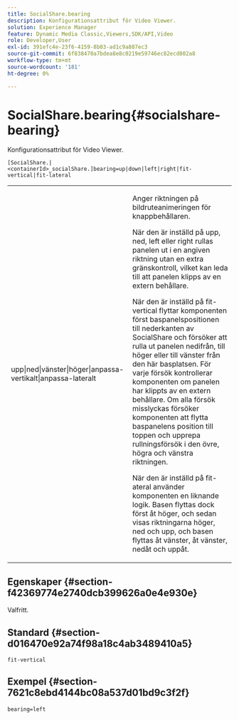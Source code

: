 ```yaml
---
title: SocialShare.bearing
description: Konfigurationsattribut för Video Viewer.
solution: Experience Manager
feature: Dynamic Media Classic,Viewers,SDK/API,Video
role: Developer,User
exl-id: 391efc4e-23f6-4159-8b03-ad1c9a887ec3
source-git-commit: 6f838470a7bdea8e8c0219e59746ec82ecd802a8
workflow-type: tm+mt
source-wordcount: '181'
ht-degree: 0%

---
```


# SocialShare.bearing{#socialshare-bearing}

Konfigurationsattribut för Video Viewer.

`[SocialShare.|<containerId>_socialShare.]bearing=up|down|left|right|fit-vertical|fit-lateral`

<table id="table_C616483932C2482CA9794DDD7313FD7C"> 
 <tbody> 
  <tr> 
   <td colname="col1"> <p> <span class="codeph"> upp|ned|vänster|höger|anpassa-vertikalt|anpassa-lateralt</span> </p> </td> 
   <td colname="col2"> <p> Anger riktningen på bildruteanimeringen för knappbehållaren. </p> <p> När den är inställd på <span class="codeph"> upp</span>, <span class="codeph"> ned</span>, <span class="codeph"> left</span> eller <span class="codeph"> right</span> rullas panelen ut i en angiven riktning utan en extra gränskontroll, vilket kan leda till att panelen klipps av en extern behållare. </p> <p>När den är inställd på <span class="codeph"> fit-vertical</span> flyttar komponenten först baspanelspositionen till nederkanten av SocialShare och försöker att rulla ut panelen nedifrån, till höger eller till vänster från den här basplatsen. För varje försök kontrollerar komponenten om panelen har klippts av en extern behållare. Om alla försök misslyckas försöker komponenten att flytta baspanelens position till toppen och upprepa rullningsförsök i den övre, högra och vänstra riktningen. </p> <p>När den är inställd på <span class="codeph"> fit-ateral</span> använder komponenten en liknande logik. Basen flyttas dock först åt höger, och sedan visas riktningarna höger, ned och upp, och basen flyttas åt vänster, åt vänster, nedåt och uppåt. </p> </td> 
  </tr> 
 </tbody> 
</table>

## Egenskaper {#section-f42369774e2740dcb399626a0e4e930e}

Valfritt.

## Standard {#section-d016470e92a74f98a18c4ab3489410a5}

`fit-vertical`

## Exempel {#section-7621c8ebd4144bc08a537d01bd9c3f2f}

```
bearing=left
```
